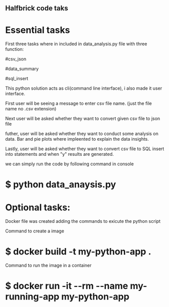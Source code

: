 ## Halfbrick code taks

# Essential tasks

First three tasks where in included in data_analysis.py file with three function:

#csv_json

#data_summary 

#sql_insert

This python solution acts as cli(command line interface), i also made it user interface.

First user will be seeing a message to enter csv file name. (just the file name no .csv extension)

Next user will be asked whether they want to convert given csv file to json file

futher, user will be asked whether they want to conduct some analysis on data. Bar and pie plots where impleented to explain the data insights.

Lastly, user will be asked whether they want to convert csv file to SQL insert into statements and when "y" results are generated.

we can simply run the code by following command in console
# $ python data_anaysis.py

# Optional tasks:

Docker file was created adding the commands to exicute the python script

Command to create a image 
# $ docker build -t my-python-app .

Command to run the image in a container
# $ docker run -it --rm --name my-running-app my-python-app


